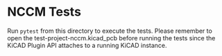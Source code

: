 # NCCM Tests
Run `pytest` from this directory to execute the tests. Please remember to open the test-project-nccm.kicad_pcb before running the tests since the KiCAD Plugin API attaches to a running KiCAD instance.
